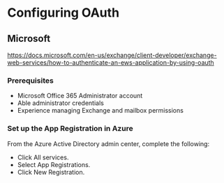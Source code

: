 # Configuring OAuth

## Microsoft

https://docs.microsoft.com/en-us/exchange/client-developer/exchange-web-services/how-to-authenticate-an-ews-application-by-using-oauth

### Prerequisites

- Microsoft Office 365 Administrator account
- Able administrator credentials
- Experience managing Exchange and mailbox permissions

### Set up the App Registration in Azure

From the Azure Active Directory admin center, complete the following:

- Click All services.
- Select App Registrations.
- Click New Registration.


